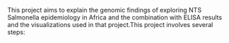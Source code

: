 This project aims to explain the genomic findings of exploring NTS Salmonella epidemiology in Africa and the combination with ELISA results and the visualizations used in that project.This project involves several steps:
